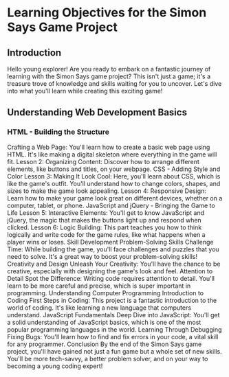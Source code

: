 # Learning Objectives for the Simon Says Game Project

## Introduction

Hello young explorer! Are you ready to embark on a fantastic journey of learning with the Simon Says game project? This isn't just a game; it's a treasure trove of knowledge and skills waiting for you to uncover. Let's dive into what you'll learn while creating this exciting game!

## Understanding Web Development Basics

### HTML - Building the Structure

Crafting a Web Page: You'll learn how to create a basic web page using HTML. It's like making a digital skeleton where everything in the game will fit.
Lesson 2: Organizing Content: Discover how to arrange different elements, like buttons and titles, on your webpage.
CSS - Adding Style and Color
Lesson 3: Making It Look Cool: Here, you'll learn about CSS, which is like the game's outfit. You'll understand how to change colors, shapes, and sizes to make the game look appealing.
Lesson 4: Responsive Design: Learn how to make your game look great on different devices, whether on a computer, tablet, or phone.
JavaScript and jQuery - Bringing the Game to Life
Lesson 5: Interactive Elements: You'll get to know JavaScript and jQuery, the magic that makes the buttons light up and respond when clicked.
Lesson 6: Logic Building: This part teaches you how to think logically and write code for the game rules, like what happens when a player wins or loses.
Skill Development
Problem-Solving Skills
Challenge Time: While building the game, you'll face challenges and puzzles that you need to solve. It's a great way to boost your problem-solving skills!
Creativity and Design
Unleash Your Creativity: You'll have the chance to be creative, especially with designing the game's look and feel.
Attention to Detail
Spot the Difference: Writing code requires attention to detail. You'll learn to be more careful and precise, which is super important in programming.
Understanding Computer Programming
Introduction to Coding
First Steps in Coding: This project is a fantastic introduction to the world of coding. It's like learning a new language that computers understand.
JavaScript Fundamentals
Deep Dive into JavaScript: You'll get a solid understanding of JavaScript basics, which is one of the most popular programming languages in the world.
Learning Through Debugging
Fixing Bugs: You'll learn how to find and fix errors in your code, a vital skill for any programmer.
Conclusion
By the end of the Simon Says game project, you'll have gained not just a fun game but a whole set of new skills. You'll be more tech-savvy, a better problem solver, and on your way to becoming a young coding expert!
